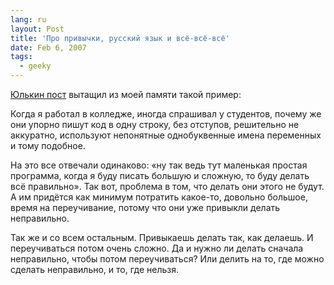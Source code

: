```yaml
---
lang: ru
layout: Post
title: 'Про привычки, русский язык и всё-всё-всё'
date: Feb 6, 2007
tags:
  - geeky
---
```


[Юлькин пост](http://pushistyj-ej.livejournal.com/851.html) вытащил из моей памяти такой пример:

Когда я работал в колледже, иногда спрашивал у студентов, почему же они упорно пишут код в одну строку, без отступов, решительно не аккуратно, используют непонятные однобуквенные имена переменных и тому подобное.

На это все отвечали одинаково: «ну так ведь тут маленькая простая программа, когда я буду писать большую и сложную, то буду делать всё правильно». Так вот, проблема в том, что делать они этого не будут. А им придётся как минимум потратить какое-то, довольно большое, время на переучивание, потому что они уже привыкли делать неправильно.

Так же и со всем остальным. Привыкаешь делать так, как делаешь. И переучиваться потом очень сложно. Да и нужно ли делать сначала неправильно, чтобы потом переучиваться? Или делить на то, где можно сделать неправильно, и то, где нельзя.
